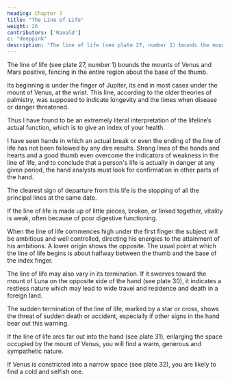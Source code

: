 ```yaml
---
heading: Chapter 7
title: "The Line of Life"
weight: 26
contributors: ['Ranald']
c: "deeppink"
description: "The line of life (see plate 27, number 1) bounds the mounts of Venus and Mars positive, fencing in the entire region about the base of the thumb"
---
```




The line of life (see plate 27, number 1) bounds the mounts of Venus and Mars positive, fencing in the entire region about the base of the thumb. 

Its beginning is under the finger of Jupiter, its end in most cases under the mount of Venus, at the wrist. This line, according to the older theories of palmistry, was supposed to indicate longevity and the times when disease or danger threatened.

Thus I have found to be an extremely literal interpretation of the lifeline’s actual function, which is to give an index of your health.



I have seen hands in which an actual break or even the ending of the line of life has not been followed by any dire results. Strong lines of the hands and hearts and a good thumb even overcome the indicators of weakness in the line of life, and to conclude that a person's life is actually in danger at any given period, the hand analysts must look for confirmation in other parts of the hand. 

The clearest sign of departure from this life is the stopping of all the principal lines at the same date.

If the line of life is made up of little pieces, broken, or linked together, vitality is weak, often because of poor digestive functioning.

When the line of life commences high under the first finger the subject will be ambitious and well controlled, directing his energies to the attainment of his ambitions. A lower origin shows the opposite. The usual point at which the line of life begins is about halfway between the thumb and the base of the index finger.

The line of life may also vary in its termination. If it swerves toward the mount of Luna on the opposite side of the hand (see plate 30), it indicates a restless nature which may lead to wide travel and residence and death in a foreign land. 

The sudden termination of the line of life, marked by a star or cross, shows the threat of sudden death or accident, especially if other signs in the hand bear out this warning.


If the line of life arcs far out into the hand (see plate 31), enlarging the space occupied by the mount of Venus, you will find a warm, generous and sympathetic nature.

If Venus is constricted into a narrow space (see plate 32), you are likely to find a cold and selfish one.

